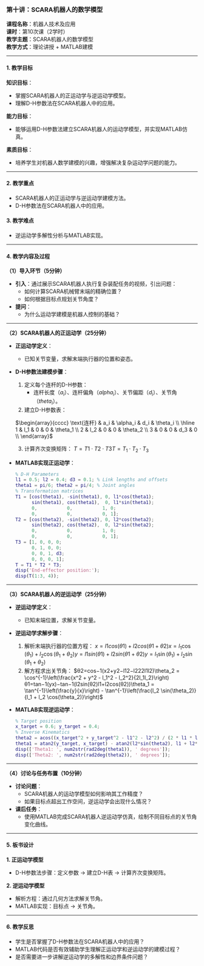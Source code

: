 ### **第十讲：SCARA机器人的数学模型**

**课程名称**：机器人技术及应用  
**课时**：第10次课（2学时）  
**教学主题**：SCARA机器人的数学模型  
**教学方式**：理论讲授 + MATLAB建模

---

#### **1. 教学目标**

**知识目标**：

- 掌握SCARA机器人的正运动学与逆运动学模型。
- 理解D-H参数法在SCARA机器人中的应用。

**能力目标**：

- 能够运用D-H参数法建立SCARA机器人的运动学模型，并实现MATLAB仿真。

**素质目标**：

- 培养学生对机器人数学建模的兴趣，增强解决复杂运动学问题的能力。

---

#### **2. 教学重点**

- SCARA机器人的正运动学与逆运动学建模方法。
- D-H参数法在SCARA机器人中的应用。

#### **3. 教学难点**

- 逆运动学多解性分析与MATLAB实现。

---

#### **4. 教学内容及过程**

**（1）导入环节（5分钟）**

- **引入**：通过展示SCARA机器人执行复杂装配任务的视频，引出问题：
    - 如何计算SCARA机械臂末端的精确位置？
    - 如何根据目标点规划关节角度？
- **提问**：
    - 为什么运动学建模是机器人控制的基础？

---

**（2）SCARA机器人的正运动学（25分钟）**

- **正运动学定义**：
    - 已知关节变量，求解末端执行器的位置和姿态。
- **D-H参数法建模步骤**：
    1. 定义每个连杆的D-H参数：
        - 连杆长度（$a_i$）、连杆偏角（$alpha_i$）、关节偏距（$d_i$）、关节角（$theta_i$）。
    2. 建立D-H参数表：
    
    $\begin{array}{cccc} \text{连杆} & a_i & \alpha_i & d_i & \theta_i \\ \hline 1 & l_1 & 0 & 0 & \theta_1 \\ 2 & l_2 & 0 & 0 & \theta_2 \\ 3 & 0 & 0 & d_3 & 0 \\ \end{array}$
    
	3. 计算齐次变换矩阵： $T=T1⋅T2⋅T3T = T_1 \cdot T_2 \cdot T_3$
- **MATLAB实现正运动学**：
    
    ```matlab
    % D-H Parameters
    l1 = 0.5; l2 = 0.4; d3 = 0.1; % Link lengths and offsets
    theta1 = pi/6; theta2 = pi/4; % Joint angles
    % Transformation matrices
    T1 = [cos(theta1), -sin(theta1), 0, l1*cos(theta1);
          sin(theta1), cos(theta1),  0, l1*sin(theta1);
          0,           0,           1, 0;
          0,           0,           0, 1];
    T2 = [cos(theta2), -sin(theta2), 0, l2*cos(theta2);
          sin(theta2), cos(theta2),  0, l2*sin(theta2);
          0,           0,           1, 0;
          0,           0,           0, 1];
    T3 = [1, 0, 0, 0;
          0, 1, 0, 0;
          0, 0, 1, d3;
          0, 0, 0, 1];
    T = T1 * T2 * T3;
    disp('End-effector position:');
    disp(T(1:3, 4));
    ```
    

---

**（3）SCARA机器人的逆运动学（25分钟）**

- **逆运动学定义**：
    - 已知末端位置，求解关节变量。
- **逆运动学求解步骤**：
    1. 解析末端执行器的位置方程： $x=l1cos⁡(θ1)+l2cos⁡(θ1+θ2)x = l_1 \cos(\theta_1) + l_2 \cos(\theta_1 + \theta_2) y=l1sin⁡(θ1)+l2sin⁡(θ1+θ2)y = l_1 \sin(\theta_1) + l_2 \sin(\theta_1 + \theta_2)$
    2. 解方程求出关节角： $θ2=cos⁡−1(x2+y2−l12−l222l1l2)\theta_2 = \cos^{-1}\left(\frac{x^2 + y^2 - l_1^2 - l_2^2}{2l_1l_2}\right) θ1=tan⁡−1(yx)−tan⁡−1(l2sin⁡(θ2)l1+l2cos⁡(θ2))\theta_1 = \tan^{-1}\left(\frac{y}{x}\right) - \tan^{-1}\left(\frac{l_2 \sin(\theta_2)}{l_1 + l_2 \cos(\theta_2)}\right)$
- **MATLAB实现逆运动学**：
    
    ```matlab
    % Target position
    x_target = 0.6; y_target = 0.4;
    % Inverse Kinematics
    theta2 = acos((x_target^2 + y_target^2 - l1^2 - l2^2) / (2 * l1 * l2));
    theta1 = atan2(y_target, x_target) - atan2(l2*sin(theta2), l1 + l2*cos(theta2));
    disp(['Theta1: ', num2str(rad2deg(theta1)), ' degrees']);
    disp(['Theta2: ', num2str(rad2deg(theta2)), ' degrees']);
    ```
    

---

**（4）讨论与任务布置（10分钟）**

- **讨论问题**：
    - SCARA机器人的运动学模型如何影响其工作精度？
    - 如果目标点超出工作空间，逆运动学会出现什么情况？
- **课后任务**：
    - 使用MATLAB完成SCARA机器人逆运动学仿真，绘制不同目标点的关节角变化曲线。

---

#### **5. 板书设计**

**1. 正运动学模型**

- D-H参数法步骤：定义参数 → 建立D-H表 → 计算齐次变换矩阵。

**2. 逆运动学模型**

- 解析方程：通过几何方法求解关节角。
- MATLAB实现：目标点 → 关节角。

---

#### **6. 教学反思**

- 学生是否掌握了D-H参数法在SCARA机器人中的应用？
- MATLAB代码是否有效辅助学生理解正运动学和逆运动学的建模过程？
- 是否需要进一步讲解逆运动学的多解性和边界条件问题？